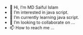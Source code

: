 - 👋 Hi, I’m MD Saiful Islam
- 👀 I’m interested in java script.
- 🌱 I’m currently learning java script.
- 💞️ I’m looking to collaborate on ...
- 📫 How to reach me ...

<!---
hridoyahmed10/hridoyahmed10 is a ✨ special ✨ repository because its `README.md` (this file) appears on your GitHub profile.
You can click the Preview link to take a look at your changes.
--->
